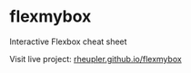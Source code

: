 # flexmybox
Interactive Flexbox cheat sheet

Visit live project: [rheupler.github.io/flexmybox](rheupler.github.io/flexmybox)
